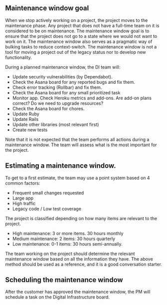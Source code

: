 ## Maintenance window goal

When we stop actively working on a project, the project moves to the maintenance phase. Any project that does not have a full-time team on it is considered to be on maintenance. The maintenance window goal is to ensure that the project does not go to a state where we would not want to work on it. The maintenance window also serves as a pragmatic way of bulking tasks to reduce context-switch.
The maintenance window is not a tool for moving a project out of the legacy status nor to develop new functionality.

During a planned maintenance window, the DI team will:
- Update security vulnerabilities (by Dependabot).
- Check the Asana board for any reported bugs and fix them.
- Check error tracking (Rollbar) and fix them.
- Check the Asana board for any small prioritized task
- Monitor app. Check Heroku metrics and add-ons. Are add-on plans correct? Do we need to upgrade resources?
- Check the Asana board for chores.
- Update Ruby
- Update Rails
- Update other libraries (most relevant first)
- Create new tests

Note that it is not expected that the team performs all actions during a maintenance window. The team will assess what is the most important for the project.

## Estimating a maintenance window.

To get to a first estimate, the team may use a point system based on 4 common factors:

- Frequent small changes requested
- Large app
- High traffic
- Legacy code / Low test coverage

The project is classified depending on how many items are relevant to the project.

- High maintenance: 3 or more items. 30 hours monthly
- Medium maintenance: 2 items: 30 hours quarterly
- Low maintenance: 0-1 items: 30 hours semi-annually.

The team working on the project should determine the relevant maintenance window based on all the information they have. The above method should be used as a reference, and it is a good conversation starter.

## Scheduling the maintenance window

After the customer has approved the maintenance window, the PM will schedule a task on the Digital Infrastructure board.
